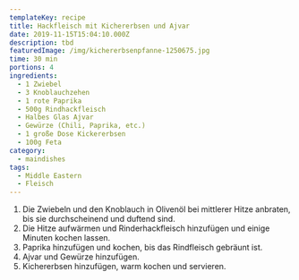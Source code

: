 ```yaml
---
templateKey: recipe
title: Hackfleisch mit Kichererbsen und Ajvar
date: 2019-11-15T15:04:10.000Z
description: tbd
featuredImage: /img/kichererbsenpfanne-1250675.jpg
time: 30 min
portions: 4
ingredients:
  - 1 Zwiebel
  - 3 Knoblauchzehen
  - 1 rote Paprika
  - 500g Rindhackfleisch
  - Halbes Glas Ajvar
  - Gewürze (Chili, Paprika, etc.)
  - 1 große Dose Kickererbsen
  - 100g Feta
category:
  - maindishes
tags:
  - Middle Eastern
  - Fleisch
---
```


1. Die Zwiebeln und den Knoblauch in Olivenöl bei mittlerer Hitze anbraten, bis sie durchscheinend und duftend sind.
2. Die Hitze aufwärmen und Rinderhackfleisch hinzufügen und einige Minuten kochen lassen.
3. Paprika hinzufügen und kochen, bis das Rindfleisch gebräunt ist.
4. Ajvar und Gewürze hinzufügen.
5. Kichererbsen hinzufügen, warm kochen und servieren.
